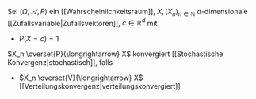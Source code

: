 Sei $(\Omega, \mathcal{A}, P)$ ein [[Wahrscheinlichkeitsraum]], $X, (X_n)_{n \in \mathbb{N}}$ $d$-dimensionale [[Zufallsvariable|Zufallsvektoren]], $c \in \mathbb{R}^d$ mit
- $P(X = c) = 1$

$X_n \overset{P}{\longrightarrow} X$ konvergiert [[Stochastische Konvergenz|stochastisch]], falls
- $X_n \overset{V}{\longrightarrow} X$ [[Verteilungskonvergenz|verteilungskonvergiert]]